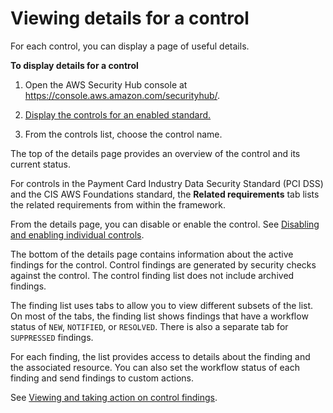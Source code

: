 # Viewing details for a control<a name="securityhub-standards-control-details"></a>

For each control, you can display a page of useful details\.

**To display details for a control**

1. Open the AWS Security Hub console at [https://console\.aws\.amazon\.com/securityhub/](https://console.aws.amazon.com/securityhub/)\.

1. [Display the controls for an enabled standard\.](securityhub-standards-view-controls.md#securityhub-standards-display-control-list)

1. From the controls list, choose the control name\.

The top of the details page provides an overview of the control and its current status\.

For controls in the Payment Card Industry Data Security Standard \(PCI DSS\) and the CIS AWS Foundations standard, the **Related requirements** tab lists the related requirements from within the framework\.

From the details page, you can disable or enable the control\. See [Disabling and enabling individual controls](securityhub-standards-enable-disable-controls.md)\.

The bottom of the details page contains information about the active findings for the control\. Control findings are generated by security checks against the control\. The control finding list does not include archived findings\.

The finding list uses tabs to allow you to view different subsets of the list\. On most of the tabs, the finding list shows findings that have a workflow status of `NEW`, `NOTIFIED`, or `RESOLVED`\. There is also a separate tab for `SUPPRESSED` findings\.

For each finding, the list provides access to details about the finding and the associated resource\. You can also set the workflow status of each finding and send findings to custom actions\.

See [Viewing and taking action on control findings](securityhub-control-manage-findings.md)\.